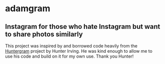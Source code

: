 # adamgram

## Instagram for those who hate Instagram but want to share photos similarly

This project was inspired by and borrowed code heavily from the <a href="https://github.com/hunterirving/Huntergram">Huntergram</a> project by Hunter Irving. He was kind enough to allow me to use his code and build on it for my own use. Thank you Hunter!